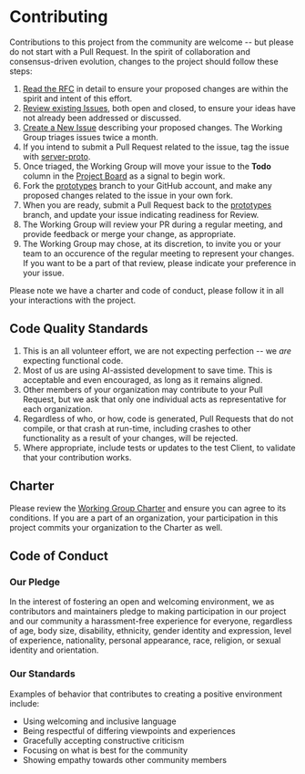 # Contributing

Contributions to this project from the community are welcome -- but please do not start with a Pull Request.
In the spirit of collaboration and consensus-driven evolution, changes to the project should follow these steps:

1. [Read the RFC](https://github.com/cesmii/API/blob/main/RFC%20for%20Contextualized%20Manufacturing%20Information%20API.md) in detail to ensure your proposed changes are within the spirit and intent of this effort.
2. [Review existing Issues](https://github.com/cesmii/API/issues), both open and closed, to ensure your ideas have not already been addressed or discussed.
3. [Create a New Issue](https://github.com/cesmii/API/issues/new/choose) describing your proposed changes. The Working Group triages issues twice a month.
4. If you intend to submit a Pull Request related to the issue, tag the issue with [server-proto](https://github.com/cesmii/API/issues?q=is%3Aissue%20state%3Aopen%20label%3Aserver-proto).
5. Once triaged, the Working Group will move your issue to the **Todo** column in the [Project Board](https://github.com/orgs/cesmii/projects/1) as a signal to begin work.
6. Fork the [prototypes](https://github.com/cesmii/API/tree/prototypes) branch to your GitHub account, and make any proposed changes related to the issue in your own fork.
7. When you are ready, submit a Pull Request back to the [prototypes](https://github.com/cesmii/API/tree/prototypes) branch, and update your issue indicating readiness for Review.
8. The Working Group will review your PR during a regular meeting, and provide feedback or merge your change, as appropriate.
9. The Working Group may chose, at its discretion, to invite you or your team to an occurence of the regular meeting to represent your changes. 
If you want to be a part of that review, please indicate your preference in your issue.

Please note we have a charter and code of conduct, please follow it in all your interactions with the project.

## Code Quality Standards

1. This is an all volunteer effort, we are not expecting perfection -- we *are* expecting functional code.
2. Most of us are using AI-assisted development to save time. This is acceptable and even encouraged, as long as it remains aligned.
3. Other members of your organization may contribute to your Pull Request, but we ask that only one individual acts as representative for each organization.
4. Regardless of who, or how, code is generated, Pull Requests that do not compile, or that crash at run-time, including crashes to other functionality as a result of your changes, will be rejected.
5. Where appropriate, include tests or updates to the test Client, to validate that your contribution works.

## Charter

Please review the [Working Group Charter](https://github.com/cesmii/API/blob/main/Working%20Group%20Charter.md) and ensure you can agree to its conditions.
If you are a part of an organization, your participation in this project commits your organization to the Charter as well.

## Code of Conduct

### Our Pledge

In the interest of fostering an open and welcoming environment, we as
contributors and maintainers pledge to making participation in our project and
our community a harassment-free experience for everyone, regardless of age, body
size, disability, ethnicity, gender identity and expression, level of experience,
nationality, personal appearance, race, religion, or sexual identity and
orientation.

### Our Standards

Examples of behavior that contributes to creating a positive environment
include:

* Using welcoming and inclusive language
* Being respectful of differing viewpoints and experiences
* Gracefully accepting constructive criticism
* Focusing on what is best for the community
* Showing empathy towards other community members
